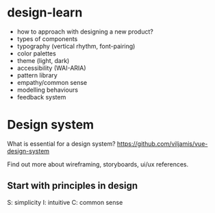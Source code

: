 # design-learn

- how to approach with designing a new product?
- types of components
- typography (vertical rhythm, font-pairing)
- color palettes
- theme (light, dark)
- accessibility (WAI-ARIA)
- pattern library
- empathy/common sense
- modelling behaviours
- feedback system

# Design system

What is essential for a design system?
https://github.com/viljamis/vue-design-system


Find out more about wireframing, storyboards, ui/ux references.



## Start with principles in design
S: simplicity
I: intuitive
C: common sense


